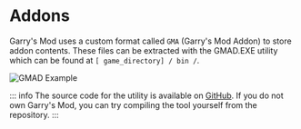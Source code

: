 # Addons

Garry's Mod uses a custom format called ``GMA`` (Garry's Mod Addon) to store addon contents. These files can be extracted with the GMAD.EXE utility which can be found at ``[ game_directory] / bin /``.

![GMAD Example](/gmad.gif)

::: info
The source code for the utility is available on [GitHub](https://github.com/Facepunch/gmad). If you do not own Garry's Mod, you can try compiling the tool yourself from the repository.
:::
